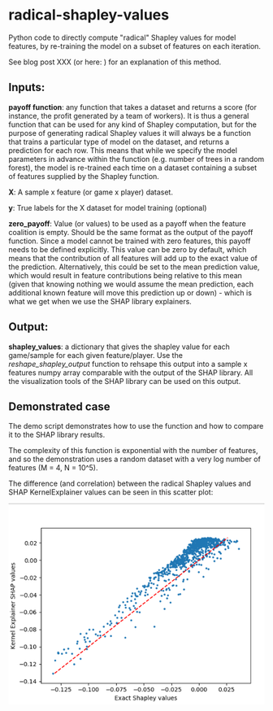 # radical-shapley-values
Python code to directly compute "radical" Shapley values for model features, by re-training the model on a subset of features on each iteration.

See blog post XXX (or here: ) for an explanation of this method.

## Inputs:
**payoff function**: any function that takes a dataset and returns a score (for instance, the profit generated by a team of workers). It is thus a general function that can be used for any kind of Shapley computation, but for the purpose of generating radical Shapley values it will always be a function that trains a particular type of model on the dataset, and returns a prediction for each row. This means that while we specify the model parameters in advance within the function (e.g. number of trees in a random forest), the model is re-trained each time on a dataset containing a subset of features supplied by the Shapley function.

**X**: A sample x feature (or game x player) dataset.

**y**: True labels for the X dataset for model training (optional)

**zero_payoff**: Value (or values) to be used as a payoff when the feature coalition is empty. Should be the same format as the output of the payoff function. Since a model cannot be trained with zero features, this payoff needs to be defined explicitly. This value can be zero by default, which means that the contribution of all features will add up to the exact value of the prediction. Alternatively, this could be set to the mean prediction value, which would result in feature contributions being relative to this mean (given that knowing nothing we would assume the mean prediction, each additional known feature will move this prediction up or down) - which is what we get when we use the SHAP library explainers.

## Output:
**shapley_values**: a dictionary that gives the shapley value for each game/sample for each given feature/player. Use the _reshape_shapley_output_ function to rehsape this output into a sample x features numpy array comparable with the output of the SHAP library. All the visualization tools of the SHAP library can be used on this output.

## Demonstrated case
The demo script demonstrates how to use the function and how to compare it to the SHAP library results.

The complexity of this function is exponential with the number of features, and so the demonstration uses a random dataset with a very log number of features (M = 4, N = 10^5).

The difference (and correlation) between the radical Shapley values and SHAP KernelExplainer values can be seen in this scatter plot:

![scatter](scatter-randdata.png)
